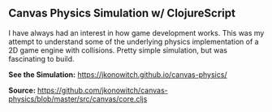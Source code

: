 ## Canvas Physics Simulation w/ ClojureScript

I have always had an interest in how game development works. This was my attempt to understand some of the underlying physics implementation of a 2D game engine with collisions. Pretty simple simulation, but was fascinating to build.

**See the Simulation:** https://jkonowitch.github.io/canvas-physics/

**Source:** https://github.com/jkonowitch/canvas-physics/blob/master/src/canvas/core.cljs


